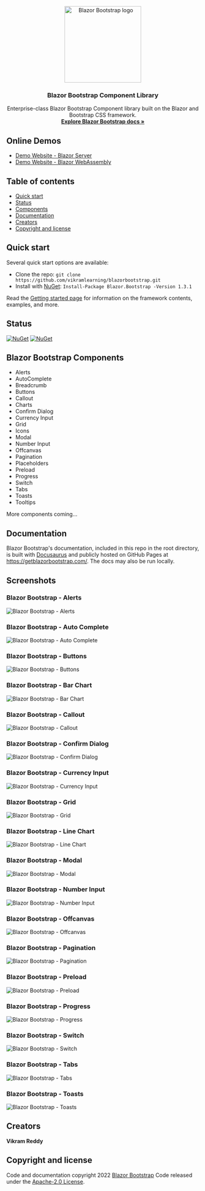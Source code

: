 ﻿<p align="center">
  <a href="https://getblazorbootstrap.com/">
    <img src="https://getblazorbootstrap.com/img/logo/logo-color.svg" alt="Blazor Bootstrap logo" width="200" height="200">
  </a>
</p>

<h3 align="center">Blazor Bootstrap Component Library</h3>

<p align="center">
  Enterprise-class Blazor Bootstrap Component library built on the Blazor and Bootstrap CSS framework.
  <br>
  <a href="https://getblazorbootstrap.com/docs/intro"><strong>Explore Blazor Bootstrap docs »</strong></a>
  <br>
</p>

## Online Demos

- [Demo Website - Blazor Server](https://demos.blazorbootstrap.com/)
- [Demo Website - Blazor WebAssembly](https://demos.getblazorbootstrap.com/)

## Table of contents

- [Quick start](#quick-start)
- [Status](#status)
- [Components](#components)
- [Documentation](#documentation)
- [Creators](#creators)
- [Copyright and license](#copyright-and-license)

## Quick start

Several quick start options are available:

- Clone the repo: `git clone https://github.com/vikramlearning/blazorbootstrap.git`
- Install with [NuGet](https://www.nuget.org/): `Install-Package Blazor.Bootstrap -Version 1.3.1` 

Read the [Getting started page](https://getblazorbootstrap.com/docs/intro) for information on the framework contents, examples, and more.

## Status

[![NuGet](https://img.shields.io/nuget/vpre/blazor.bootstrap)](https://www.nuget.org/packages/blazor.bootstrap/absoluteLatest)
[![NuGet](https://img.shields.io/nuget/dt/blazor.bootstrap.svg)](https://www.nuget.org/packages/blazor.bootstrap/absoluteLatest)

## Blazor Bootstrap Components

- Alerts
- AutoComplete
- Breadcrumb
- Buttons
- Callout
- Charts
- Confirm Dialog
- Currency Input
- Grid
- Icons
- Modal
- Number Input
- Offcanvas
- Pagination
- Placeholders
- Preload
- Progress
- Switch
- Tabs
- Toasts
- Tooltips

More components coming...

## Documentation

Blazor Bootstrap's documentation, included in this repo in the root directory, is built with [Docusaurus](https://docusaurus.io/) and publicly hosted on GitHub Pages at <https://getblazorbootstrap.com/>. The docs may also be run locally.

## Screenshots

### Blazor Bootstrap - Alerts
![Blazor Bootstrap - Alerts](https://i.imgur.com/D9tJpSl.jpg "Blazor Bootstrap - Alerts")

### Blazor Bootstrap - Auto Complete
![Blazor Bootstrap - Auto Complete](https://i.imgur.com/gRcdvc0.png "Blazor Bootstrap - Auto Complete")

### Blazor Bootstrap - Buttons
![Blazor Bootstrap - Buttons](https://i.imgur.com/ENKhcXR.jpg "Blazor Bootstrap - Buttons")

### Blazor Bootstrap - Bar Chart
![Blazor Bootstrap - Bar Chart](https://i.imgur.com/JLV7oss.png "Blazor Bootstrap - Bar Chart")

### Blazor Bootstrap - Callout
![Blazor Bootstrap - Callout](https://i.imgur.com/vmibzEu.png "Blazor Bootstrap - Callout")

### Blazor Bootstrap - Confirm Dialog
![Blazor Bootstrap - Confirm Dialog](https://i.imgur.com/FisZXwK.png "Blazor Bootstrap - Confirm Dialog")

### Blazor Bootstrap - Currency Input
![Blazor Bootstrap - Currency Input](https://i.imgur.com/mihpoXk.png "Blazor Bootstrap - Currency Input")

### Blazor Bootstrap - Grid
![Blazor Bootstrap - Grid](https://i.imgur.com/36RsWZ3.png "Blazor Bootstrap - Grid")

### Blazor Bootstrap - Line Chart
![Blazor Bootstrap - Line Chart](https://i.imgur.com/CzdXpqr.png "Blazor Bootstrap - Line Chart")

### Blazor Bootstrap - Modal
![Blazor Bootstrap - Modal](https://i.imgur.com/n0m4Fhq.jpg "Blazor Bootstrap - Modal")

### Blazor Bootstrap - Number Input
![Blazor Bootstrap - Number Input](https://i.imgur.com/iUNBkki.png "Blazor Bootstrap - Number Input")

### Blazor Bootstrap - Offcanvas
![Blazor Bootstrap - Offcanvas](https://i.imgur.com/1vNz5Ci.jpg "Blazor Bootstrap - Offcanvas")

### Blazor Bootstrap - Pagination
![Blazor Bootstrap - Pagination](https://i.imgur.com/SCbZVd4.jpg "Blazor Bootstrap - Pagination")

### Blazor Bootstrap - Preload
![Blazor Bootstrap - Preload](https://i.imgur.com/3pvzbXY.png "Blazor Bootstrap - Preload")

### Blazor Bootstrap - Progress
![Blazor Bootstrap - Progress](https://i.imgur.com/MK142lQ.png "Blazor Bootstrap - Progress")

### Blazor Bootstrap - Switch
![Blazor Bootstrap - Switch](https://i.imgur.com/ALKzreq.png "Blazor Bootstrap - Switch")

### Blazor Bootstrap - Tabs
![Blazor Bootstrap - Tabs](https://i.imgur.com/NdE5oqH.png "Blazor Bootstrap - Tabs")

### Blazor Bootstrap - Toasts
![Blazor Bootstrap - Toasts](https://i.imgur.com/OCQUchu.png "Blazor Bootstrap - Toasts")

## Creators

**Vikram Reddy**

## Copyright and license

Code and documentation copyright 2022 [Blazor Bootstrap](https://getblazorbootstrap.com/) Code released under the [Apache-2.0 License](https://github.com/vikramlearning/blazorbootstrap/blob/master/LICENSE.txt).